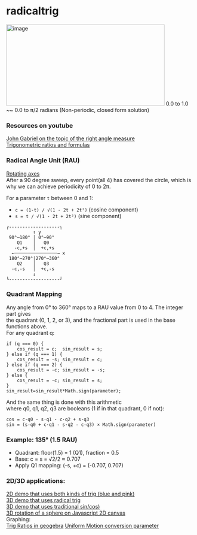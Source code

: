 # radicaltrig
<img width="424" height="217" alt="image" src="https://github.com/user-attachments/assets/bfd17458-9a9a-40ed-b22f-305bd0e7a4f8" />  
0.0 to 1.0 ~~ 0.0 to π/2 radians  
(Non-periodic, closed form solution)   

### Resources on youtube  
[John Gabriel on the topic of the right angle measure](https://youtu.be/xUdFMTpfGHg)  
[Trigonometric ratios and formulas](https://youtu.be/TJr4YfEgVuk)  

### Radical Angle Unit (RAU)
[Rotating axes](https://www.desmos.com/calculator/4cefade964)  
After a 90 degree sweep, every point(all 4) has covered the circle, which is why we can achieve periodicity of 0 to 2π.  

For a parameter `t` between 0 and 1:
- `c = (1-t) / √(1 - 2t + 2t²)` (cosine component)
- `s = t / √(1 - 2t + 2t²)` (sine component)
  
```
┌-------------------┐
          ↑ y
 90°–180° │ 0°–90°  
    Q1    │   Q0
   -c,+s  │  +c,+s
  ←────────────────→ x 
 180°–270°|270°–360°
    Q2    │   Q3
  -c,-s   │  +c,-s  
          ↓
└-------------------┘
```

### Quadrant Mapping
Any angle from 0° to 360° maps to a RAU value from 0 to 4. The integer part gives  
the quadrant (0, 1, 2, or 3), and the fractional part is used in the base functions above.  
For any quadrant q:
```
if (q === 0) {
    cos_result = c;  sin_result = s;
} else if (q === 1) {
    cos_result = -s; sin_result = c;
} else if (q === 2) {
    cos_result = -c; sin_result = -s;
} else {
    cos_result = -c; sin_result = s;
}
sin_result=sin_result*Math.sign(parameter);
```
And the same thing is done with this arithmetic  
where q0, q1, q2, q3 are booleans (1 if in that quadrant, 0 if not):
```
cos = c·q0 - s·q1 - c·q2 + s·q3
sin = (s·q0 + c·q1 - s·q2 - c·q3) × Math.sign(parameter)
```  
### Example: 135° (1.5 RAU)
- Quadrant: floor(1.5) = 1 (Q1), fraction = 0.5
- Base: c = s = √2/2 ≈ 0.707
- Apply Q1 mapping: (-s, +c) = (-0.707, 0.707)  

### 2D/3D applications:  
[2D demo that uses both kinds of trig (blue and pink)](https://www.shadertoy.com/view/M3cfRN)  
[3D demo that uses radical trig](https://www.shadertoy.com/view/WXVXDR)  
[3D demo that uses traditional sin/cos)](https://www.shadertoy.com/view/wcXyzB)    
[3D rotation of a sphere on Javascript 2D canvas](https://cello-phane.github.io/radicaltrig/perspective_sphere.html)  
Graphing:  
[Trig Ratios in geogebra](https://www.geogebra.org/calculator/kvnpt4f3)
[Uniform Motion conversion parameter](https://www.desmos.com/calculator/qku0curcwb)
